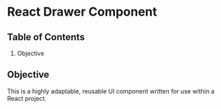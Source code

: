 # React Drawer Component

Table of Contents
------
1. Objective

## Objective
This is a highly adaptable, reusable UI component written for use within a React project.
